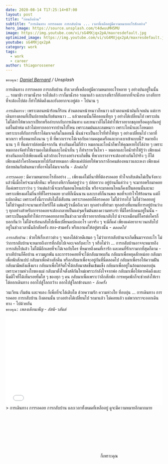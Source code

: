 ```yaml
---
date: 2020-08-14 T17:25:14+07:00
layout: post
title: "ก่อนถึงบ้าน"
subtitle: "การเดินทาง การรอคอย การกลับบ้าน ... เวลาที่เหลืออยู่มีความหมายอะไรสักอย่าง"
hero_image: https://source.unsplash.com/t4dwuuMH5MU
image: https://img.youtube.com/vi/sG4MXjqx2pA/maxresdefault.jpg
optimized_image: https://img.youtube.com/vi/sG4MXjqx2pA/maxresdefault.jpg
youtube: sG4MXjqx2pA
category: work
tags:
  - work
  - career
author: thiagorossener
---
```

`ขอบคุณ:` *[Daniel Bernard](https://unsplash.com/@nardly) / Unsplash*

การเดินทาง การรอคอย การกลับบ้าน กับเวลาที่เหลืออยู่มีความหมายอะไรหลาย ๆ อย่างปนอยู่ในนั้น ... รถมาช้า เรามานั่งรอ รถไปแล้ว เราก็มานั่งรอ รถมาแล้ว และบางทีเราก็ยังอยากที่จะนั่งรอ บางทีการที่จะต้องไปต่อ ก็ทำให้คิดถึงและยังอยากจะอยู่ต่อ - ไปนาน ๆ

*การเดินทาง* : เพราะตอนหน้าร้อนก็ร้อน ส่วนตอนหน้าหนาวก็หนาว แล้วตอนหน้าฝนก็เจอฝน แต่การเดินทางตอนที่เป็นปลายฝนกับต้นหนาว ... แล้วตอนนั้นก็คือตอนที่ทุก ๆ อย่างได้เปลี่ยนไป เพราะฝนไม่ได้ทำให้พวกเราเปียกหรือลำบากกับการเดินทาง และหนาวก็ไม่ได้ทำให้เราอยากขลุกหรือคลุกกันอยู่แต่ในผ้าห่ม แล้วไม่อยากออกจากบ้านไปไหน เพราะลมฝนและลมหนาว เพราะไอน้ำและไอหมอก เพราะบางทีกับการที่เราได้มาเจอกันในตอนนี้ นั่นน่าจะเป็นอะไรที่ทำให้ทุก ๆ อย่างเปลี่ยนไป เวลาที่พวกเรา หรือหมายถึงนาน ๆ ที ที่พวกเราจะได้เจอกับความคลุมเครือและบางเบาเข้าแบบนี้? หมายถึงนาน ๆ ที ที่แค่เราปล่อยมือจากกัน ห่างกันแค่ไม่กี่ก้าว หมอกและไอน้ำก็พาให้คุณหายไปได้ง่าย ๆ เพราะหมอกลงจัดทำให้เรามองไม่เห็นและไอน้ำเย็น ๆ ก็ทำเราหวั่นไหว - หมอกและไอน้ำทำให้รู้ว่า เพียงแค่ห่างกันออกไปเพียงแค่นี้ แล้วถ้าอะไรบางอย่างจะเกิดขึ้น ที่พวกเราอาจจะต้องห่างกันไปจริง ๆ ก็ได้ เพียงแค่ถ้าใครอีกคนหายไปกับสายหมอก เพียงแค่ปล่อยให้พวกเราอีกคนต้องหนาวและเหงา เพียงแค่ปลายฝนกับต้นหนาวที่อาจไม่ได้มาเจอกัน - *อีกต่อไป*

*การรอคอย* : มีความหมายอะไรสักอย่าง ... เพียงแค่ไม่กี่นาทีที่ต้องรอคอย หัวใจกลับเต้นไม่เป็นจังหวะ แล้วนี่เมื่อไหร่จะมาสักทีนะ หรือบางทีเราก็แค่อยู่ว่าง ๆ ปล่อยวาง อยู่บ้านก็แค่ว่าง ๆ จะมารอหรือมาคอยก็แค่เพราะเราว่าง ๆ ว่าแต่แล้วนี่จะมากันตอนไหนล่ะนั่น หรือจะมาตอนไหนก็คงเป็นตอนนั้นละนะ เพราะเพียงแค่ไม่กี่นาทีที่ใครรอคอย บางทีก็เนิ่นนาน และบางทีก็นานพอ พอที่จะทำใจให้ร้อนรน แต่ก็แปลกดีนะ เพราะครั้งนี้เรากลับไม่ได้สับสน เพราะรอคอยก็คือรอคอย ไม่ใช่ว่ารอไป ไม่ใช่ว่าคอยอยู่ ไม่ใช่ว่าดูแล้วจะนานเท่าไหร่ก็ได้ แต่แค่รู้ว่าเมื่อถึงเวลา ทุกอย่างที่ทำมา ทุกอย่างที่แทนที่การอยู่บ้านว่าง ๆ ทุกอย่างสำหรับการรอคอยจะต้องกลายเป็นแค่จุดเริ่มต้นของความทรงจำ ที่มีใครอีกคนอยู่ในนั้น - เพราะเป็นคุณที่ทำให้การรอคอยกลายเป็นช่วงเวลาที่เราอยากย้อนกลับไป น่าจะเหมือนที่ใครต่อใครก็บอกกันว่า ไม่ได้จะย้อนกลับไปเพื่อเปลี่ยนแปลงอะไร เอาจริง ๆ จะมีก็แค่ เพียงแค่อยากจะวนกลับไป อยู่ในช่วงเวลานั้นอีกสักครั้ง สอง-สามครั้ง หรือเอาแค่ให้อยู่ตรงนั้น - *ตลอดไป*

*การกลับบ้าน* : ช่วยให้เรื่องราวต่าง ๆ จบลงได้ด้วยดีเสมอ ๆ ไม่ว่าการกลับบ้านจะเกิดขึ้นมาจากอะไร ไม่ว่าการกลับบ้านจะหมายถึงการที่กลับไปเจอะเจอกับอะไร ๆ หรือไม่ว่า ... การกลับบ้านอาจจะหมายถึงการกลับไปแล้ว ไม่ได้มีอีกเลยที่จะได้เจอกับใคร ที่หมายถึงคนที่เรารัก และคนที่รักเรามากที่สุดก็ตาม - บางทีบ้านก็คือบ้าน ความผูกพัน และการรอคอยที่จะได้กลับมาพบกัน กลับมาเพื่อหยุดสักหน่อย กลับมาเพื่อพักสักแปป กลับมาเพื่อค้างสักคืน หรือกลับมาเพื่อจะอยู่กันที่นี่ตลอดไป กลับมาเพื่อรอให้ความฝันกลับมามีพลังแข็งแรง กลับมาเพื่อให้จิตใจได้กลับมาสดชื่นเข้มแข็ง กลับมาเพื่ออยู่ในอ้อมกอดอบอุ่นเพราะความห่วงใยของแม่ กลับมาตั้งใจตั้งสติกันใหม่เพราะกำลังใจจากพ่อ กลับมาเพื่อให้หายคิดถึงและนิ้มดีใจที่ได้เห็นรอยยิ้มใส ๆ ของทุก ๆ คน กลับมาเพื่อเพราะว่าอีกสักพัก การหยุดพักก็จะช่วยส่งให้เราได้ออกเดินทาง ออกไปสู่โลกกว้าง ออกไปสู่โลกข้างนอก - *อีกครั้ง*

วนเวียน เริ่มต้น และจบลง ก็เพื่อที่จะได้เติบโต ด้วยความรัก ความห่วงใย ที่อบอุ่น ... การเดินทาง การรอคอย การกลับบ้าน ถึงตอนนั้น บางอย่างได้เปลี่ยนไป รถมาแล้ว ไม่คอยแล้ว แต่พวกเราจะออกเดินทาง - ไปด้วยกัน\
`ขอบคุณ:` *เพลงเดือนเพ็ญ - อัสนี-วสันต์*

<div style="position:relative;width:100%;height:0;padding-bottom:56.25%;">
<iframe style="width:100%;height:100%;position:absolute;top:0;left:0;" src="{{ "https://www.youtube.com/embed/" | append: page.youtube }}" frameborder="0" allow="autoplay; encrypted-media" allowfullscreen>
</iframe>
</div>
> การเดินทาง การรอคอย การกลับบ้าน และเวลาทั้งหมดที่เหลืออยู่ ดูจะมีความหมายอีกมากมาย <svg class="love"><use xlink:href="#icon-heart"></use></svg> ก็เพราะคุณ
